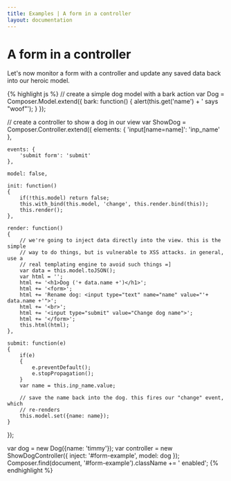 ```yaml
---
title: Examples | A form in a controller
layout: documentation
---
```


# A form in a controller

Let's now monitor a form with a controller and update any saved data back into
our heroic model.

<div id="form-example" class="example fade"></div>

{% highlight js %}
// create a simple dog model with a bark action
var Dog = Composer.Model.extend({
    bark: function()
    {
        alert(this.get('name') + ' says "woof"');
    }
});

// create a controller to show a dog in our view
var ShowDog = Composer.Controller.extend({
    elements: {
        'input[name=name]': 'inp_name'
    },

    events: {
        'submit form': 'submit'
    },

    model: false,

    init: function()
    {
        if(!this.model) return false;
        this.with_bind(this.model, 'change', this.render.bind(this));
        this.render();
    },

    render: function()
    {
        // we're going to inject data directly into the view. this is the simple
        // way to do things, but is vulnerable to XSS attacks. in general, use a
        // real templating engine to avoid such things =]
        var data = this.model.toJSON();
        var html = '';
        html += '<h1>Dog ('+ data.name +')</h1>';
        html += '<form>';
        html += 'Rename dog: <input type="text" name="name" value="'+ data.name +'">';
        html += '<br>';
        html += '<input type="submit" value="Change dog name">';
        html += '</form>';
        this.html(html);
    },

    submit: function(e)
    {
        if(e)
        {
            e.preventDefault();
            e.stopPropagation();
        }
        var name = this.inp_name.value;

        // save the name back into the dog. this fires our "change" event, which
        // re-renders
        this.model.set({name: name});
    }
});

var dog = new Dog({name: 'timmy'});
var controller = new ShowDogController({
    inject: '#form-example',
    model: dog
});
Composer.find(document, '#form-example').className += ' enabled';
{% endhighlight %}



